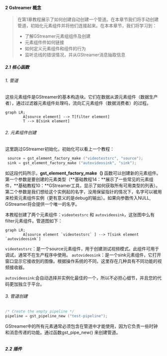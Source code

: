 #### 2 Gstreamer 概念

> 在第1章教程展示了如何创建自动创建一个管道。在本章节我们将手动创建管道，初始化元素组件并将他们连接起来。在本本章节，我们将学习到：
>
> * 了解GStreamer元素组组件及创建
> * 元素组件件如何链接
> * 如何定义元素组件和组件的行为
> * 监听总线的错误情况，并从GStreamer消息抽取信息

##### 2.1 核心函数

###### 1. 管道

这些元素组件是GStreamer的基本构造块。它们在数据从源元素组件（数据生产者），通过过滤器元素组件处理吗，流向汇元素组件（数据消费者）的过程。

```mermaid
graph LR;
    	A[source element] --> T[filter element] 
    	T --> B[sink element]
```

###### 2. 元素组件创建

这里跳过GStreamer初始化，初始化可以看上一个教程：

```c
 source = gst_element_factory_make ("videotestsrc", "source");
 sink = gst_element_factory_make ("autovideosink", "sink");
```

如这段代码所示，**gst_element_factory_make（)** 函数可以创建新的元素组件。第一个参数是要创建的元素类型（**基础教程14：**展示了一些常见的元素组件，**基础教程10：**GStreamer工具，显示了如何获取所有可用类型的列表）。第二个参数是我们想给这个实例起的名字，没用保留指针的情况下，名字可以被用来检索元素组件实例（更有意义的是debug的输出）。如果向参数传入NULL, GStreamer将会提供一个唯一的名字。

本教程创建了两个元素组件：`videotestsrc` 和 `autovideosink`，这张图中么有filter元素组件。管道图如下：

```mermaid
graph LR;
    	A[source element `videotestsrc` ] --> T[sink element `autovideosink`] 
```

`videotestsrc`：是一个source元素组件，用于创建测试视频模式。此组件可用于调试，通常不在生产程序中使用。
`autovideosink`：是一个sink元素组件，它打开窗口显示它接收到的图像。根据操作系统的不同，这里存在几种具有不同功能的视频接收器。

`autovideosink`:会自动选择并实例化最佳的一个，所以不必担心细节，并且您的代码更加独立于平台。

###### 3. 管道创建

```c
/* Create the empty pipeline */
pipeline = gst_pipeline_new ("test-pipeline");
```

GStreamer中的所有元素通常必须包含在管道中才能使用，因为它负责一些时钟和消息传递的功能。通过函数gst_pipe_new() 来创建管道。

```c

```





##### 2.2 插件